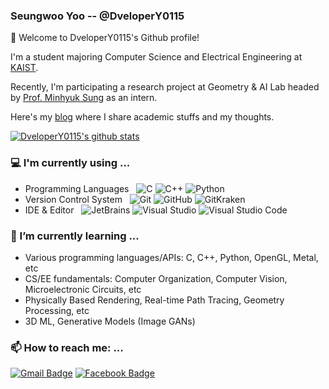 ### Seungwoo Yoo -- @DveloperY0115
👋 Welcome to DveloperY0115's Github profile!

I'm a student majoring Computer Science and Electrical Engineering at [KAIST](https://www.kaist.ac.kr/).

Recently, I'm participating a research project at Geometry & AI Lab headed by [Prof. Minhyuk Sung](https://mhsung.github.io) as an intern.

Here's my [blog](https://dvelopery0115.github.io) where I share academic stuffs and my thoughts.

[![DveloperY0115's github stats](https://github-readme-stats.vercel.app/api?username=dvelopery0115&show_icons=true&hide_border=true)](https://github.com/DveloperY0115)

### 💻 I'm currently using ...
- Programming Languages &nbsp;
    ![C](https://img.shields.io/badge/-C-333333?logo=C)
    ![C++](https://img.shields.io/badge/-C++-333333?logo=C%2B%2B) 
    ![Python](https://img.shields.io/badge/-Python-333333?logo=python)
- Version Control System &nbsp;
    ![Git](https://img.shields.io/badge/-Git-333333?style=flat&logo=git)
    ![GitHub](https://img.shields.io/badge/-GitHub-333333?style=flat&logo=github)
    ![GitKraken](https://img.shields.io/badge/-GitKraken-333333?style=flat&logo=GitKraken)
- IDE & Editor &nbsp;
    ![JetBrains](https://img.shields.io/badge/-JetBrains-333333?style=flat&logo=JetBrains)
    ![Visual Studio](https://img.shields.io/badge/-Visual%20Studio-333333?style=flat&logo=visual-studio&logoColor=5D2B90)
    ![Visual Studio Code](https://img.shields.io/badge/-Visual%20Studio%20Code-333333?style=flat&logo=visual-studio-code&logoColor=007ACC)

### 🌱 I’m currently learning ...
- Various programming languages/APIs: C, C++, Python, OpenGL, Metal, etc
- CS/EE fundamentals: Computer Organization, Computer Vision, Microelectronic Circuits, etc
- Physically Based Rendering, Real-time Path Tracing, Geometry Processing, etc
- 3D ML, Generative Models (Image GANs)

### 📫 How to reach me: ...
[![Gmail Badge](https://img.shields.io/badge/-Gmail-d14836?style=flat-square&logo=Gmail&logoColor=white&link=mailto:dreamy1534@gmail.com)](mailto:dreamy1534@gmail.com)
[![Facebook Badge](https://img.shields.io/badge/-Facebook-1877f2?style=flat-square&logo=facebook&logoColor=white&link=https://www.facebook.com/dvelopery0115/)](https://www.facebook.com/dvelopery0115/)
<!--
**DveloperY0115/dvelopery0115** is a ✨ _special_ ✨ repository because its `README.md` (this file) appears on your GitHub profile.

Here are some ideas to get you started:

- 🔭 I’m currently working on ...
- 🌱 I’m currently learning ...
- 👯 I’m looking to collaborate on ...
- 🤔 I’m looking for help with ...
- 💬 Ask me about ...
- 📫 How to reach me: ...
- 😄 Pronouns: ...
- ⚡ Fun fact: ...
-->
